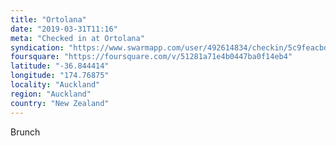 ```yaml
---
title: "Ortolana"
date: "2019-03-31T11:16"
meta: "Checked in at Ortolana"
syndication: "https://www.swarmapp.com/user/492614834/checkin/5c9feacbdb1d81002c559c55"
foursquare: "https://foursquare.com/v/51281a71e4b0447ba0f14eb4"
latitude: "-36.844414"
longitude: "174.76875"
locality: "Auckland"
region: "Auckland"
country: "New Zealand"
---
```

Brunch
